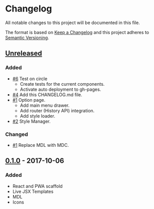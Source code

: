 # Changelog
All notable changes to this project will be documented in this file.

The format is based on [Keep a Changelog](http://keepachangelog.com/en/1.0.0/)
and this project adheres to [Semantic Versioning](http://semver.org/spec/v2.0.0.html).

## [Unreleased]
### Added
* [#6] Test on circle
    * Create tests for the current components.
    * Activate auto deployment to gh-pages.
* [#4] Add this CHANGELOG.md file. 
* [#1] Option page.
    * Add main menu drawer.
    * Add router (History API) integration.
    * Add style loader.
* [#2] Style Manager.
    
### Changed
* [#1] Replace MDL with MDC.

## [0.1.0] - 2017-10-06
### Added
* React and PWA scaffold
* Live JSX Templates
* MDL
* Icons

[Unreleased]:https://github.com/enbock/Time-Tracker/compare/v0.1.0...HEAD
[0.1.0]: https://github.com/enbock/Time-Tracker/compare/b75fcd3692ce5071495322d04e897820693f4cec...v0.1.0

[#1]: https://github.com/enbock/Time-Tracker/issues/1
[#2]: https://github.com/enbock/Time-Tracker/issues/2
[#3]: https://github.com/enbock/Time-Tracker/issues/3
[#4]: https://github.com/enbock/Time-Tracker/issues/4
[#5]: https://github.com/enbock/Time-Tracker/issues/5
[#6]: https://github.com/enbock/Time-Tracker/issues/6
